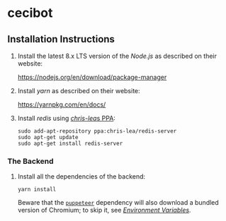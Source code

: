 # cecibot

## Installation Instructions
1. Install the latest 8.x LTS version of the *Node.js* as described on their website:

   https://nodejs.org/en/download/package-manager

2. Install *yarn* as described on their website:

   https://yarnpkg.com/en/docs/

3. Install *redis* using [*chris-lea*s PPA](https://launchpad.net/~chris-lea/+archive/ubuntu/redis-server):

       sudo add-apt-repository ppa:chris-lea/redis-server
       sudo apt-get update
       sudo apt-get install redis-server

### The Backend
1. Install all the dependencies of the backend:

       yarn install

   Beware that the [`puppeteer`](https://github.com/GoogleChrome/puppeteer)
   dependency will also download a bundled version of Chromium; to skip it, see
   [*Environment Variables*](https://github.com/GoogleChrome/puppeteer/blob/master/docs/api.md#environment-variables).
